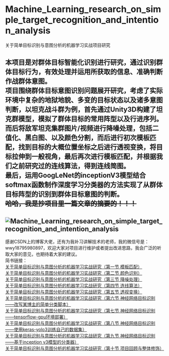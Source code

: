 # Machine_Learning_research_on_simple_target_recognition_and_intention_analysis
关于简单目标识别与意图分析的机器学习实战项目研究  

**本项目是对群体目标智能化识别进行研究，通过识别群体目标行为，有效处理并运用所获取的信息、准确判断作战群体意图。**    
    项目围绕群体目标意图识别问题展开研究，考虑了实际环境中复杂的地狱地貌、多变的目标状态以及诸多意图判断，以坦克战斗群为例，首先通过Unity3D构建了坦克群模型，模拟了群体目标的常用阵型以及行进序列。而后将敌军坦克集群图片/视频进行降噪处理，包括二值化、黑白图、以及颜色分割，而后进行初次模板匹配，找到目标的大概位置坐标之后进行透视变换，将目标拉伸到一般视角，最后再次进行模板匹配，并根据我们之前研究过的连线算法，得到连线简图。  
    最后，运用GoogLeNet的inceptionV3模型结合softmax函数制作深度学习分类器的方法实现了从群体目标阵型的识别到群体目标意图的判断。  
~~哈哈，我是抄项目里一篇文章的摘要的！！！~~  
 ---
![Machine_Learning_research_on_simple_target_recognition_and_intention_analysis](https://upload-images.jianshu.io/upload_images/11477676-5ed9118875e8f7a5.png?imageMogr2/auto-orient/ "项目流程图")  
 ---   
感谢CSDN上的博客大佬，还有为我补习讲解技术的老师，我的微信号是：wwy18795980897，欢迎大家对项目进行维护或者提出改进思路，我会广泛的听取大家的意见，也期待着大家的建议。  
简书链接：  
[关于简单目标识别与意图分析的机器学习实战研究（第一节 模板匹配）](https://www.jianshu.com/p/cc681104c154)  
[关于简单目标识别与意图分析的机器学习实战研究（第二节 颜色识别）](https://www.jianshu.com/p/fdce3790146a)  
[关于简单目标识别与意图分析的机器学习实战研究（第三节 降噪处理）](https://www.jianshu.com/p/0087931ab7e9)  
[关于简单目标识别与意图分析的机器学习实战研究（第四节 连线算法）](https://www.jianshu.com/p/b6ce1d8b99fe)  
[关于简单目标识别与意图分析的机器学习实战研究（第五节 透视变换）](https://www.jianshu.com/p/160dee08db59)  
[关于简单目标识别与意图分析的机器学习实战研究（第六节 神经网络目标识别——改写某博主的简单分类脚本）](https://www.jianshu.com/p/174c32e1452a)  
[关于简单目标识别与意图分析的机器学习实战研究（第七节 神经网络目标识别——tensorflow-gpu环境部署）](https://www.jianshu.com/p/798e9b4a7c21)  
[关于简单目标识别与意图分析的机器学习实战研究（第八节 神经网络目标识别——使用keras-yolo3训练自己的数据集）](https://www.jianshu.com/p/0f6e6a81e269)  
[关于简单目标识别与意图分析的机器学习实战研究（第九节 神经网络目标识别——基于inception v3模型的分类器）](https://www.jianshu.com/p/76832d7eff2f)  
[关于简单目标识别与意图分析的机器学习实战研究（第十节 项目回顾与整体修饰）](https://www.jianshu.com/p/c430da1343d8)  
